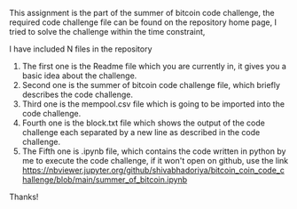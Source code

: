This assignment is the part of the summer of bitcoin code challenge, the required code challenge file can be found on the repository home page, I tried to solve the challenge within the time constraint,

I have included N files in the repository 

1. The first one is the Readme file which you are currently in, it gives you a basic idea about the challenge.
2. Second one is the summer of bitcoin code challenge file, which briefly describes the code challenge.
3. Third one is the mempool.csv file which is going to be imported into the code challenge.
4. Fourth one is the block.txt file which shows the output of the code challenge each separated by a new line as described in the code challenge.
5. The Fifth one is .ipynb file, which contains the code written in python by me to execute the code challenge, if it won't open on github, use the link
https://nbviewer.jupyter.org/github/shivabhadoriya/bitcoin_coin_code_challenge/blob/main/summer_of_bitcoin.ipynb

Thanks!
